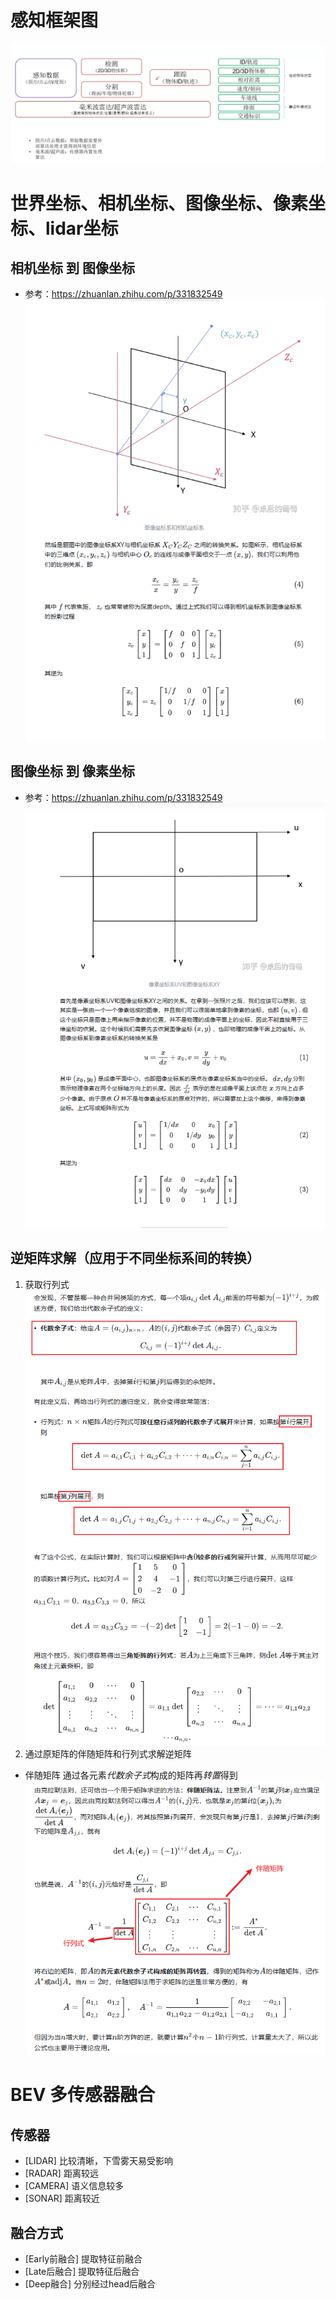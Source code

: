 # 感知框架图
![image](../picture/Perceptionframework.png)

# 世界坐标、相机坐标、图像坐标、像素坐标、lidar坐标
## 相机坐标 到 图像坐标
- 参考：https://zhuanlan.zhihu.com/p/331832549
![iamge](../picture/相机坐标到图像坐标.png)
## 图像坐标 到 像素坐标
- 参考：https://zhuanlan.zhihu.com/p/331832549
![iamge](../picture/图像坐标到像素坐标.png)

## 逆矩阵求解（应用于不同坐标系间的转换）
1. 获取行列式
![image](../picture/%E8%8E%B7%E5%8F%96%E8%A1%8C%E5%88%97%E5%BC%8F.png)
2. 通过原矩阵的伴随矩阵和行列式求解逆矩阵
- 伴随矩阵 通过各元素*代数余子式*构成的矩阵再*转置*得到
![image](../picture/%E6%B1%82%E8%A7%A3%E9%80%86%E7%9F%A9%E9%98%B5.png)
# BEV 多传感器融合
## 传感器
- [LIDAR] 比较清晰，下雪雾天易受影响
- [RADAR] 距离较远
- [CAMERA] 语义信息较多
- [SONAR] 距离较近

## 融合方式
- [Early前融合] 提取特征前融合
- [Late后融合] 提取特征后融合
- [Deep融合] 分别经过head后融合